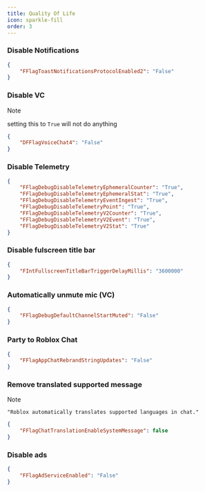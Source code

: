 ```yaml
---
title: Quality Of Life
icon: sparkle-fill
order: 3
---
```


### Disable Notifications
```json
{
    "FFlagToastNotificationsProtocolEnabled2": "False"
}
```
### Disable VC
> [!NOTE]
> setting this to `True` will not do anything
```json
{
    "DFFlagVoiceChat4": "False"
}
```
### Disable Telemetry
```json
{
    "FFlagDebugDisableTelemetryEphemeralCounter": "True",
    "FFlagDebugDisableTelemetryEphemeralStat": "True",
    "FFlagDebugDisableTelemetryEventIngest": "True",
    "FFlagDebugDisableTelemetryPoint": "True",
    "FFlagDebugDisableTelemetryV2Counter": "True",
    "FFlagDebugDisableTelemetryV2Event": "True",
    "FFlagDebugDisableTelemetryV2Stat": "True"
}
```
### Disable fulscreen title bar
```json
{
    "FIntFullscreenTitleBarTriggerDelayMillis": "3600000"
}
```
### Automatically unmute mic (VC)
```json
{
    "FFlagDebugDefaultChannelStartMuted": "False"
}
```
### Party to Roblox Chat
```json
{
    "FFlagAppChatRebrandStringUpdates": "False"
}
```
### Remove translated supported message
> [!NOTE]
> `"Roblox automatically translates supported languages in chat."`
```json
{
    "FFlagChatTranslationEnableSystemMessage": false
}
```
### Disable ads
```json
{
    "FFlagAdServiceEnabled": "False"
}
```